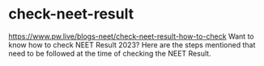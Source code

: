 # check-neet-result
https://www.pw.live/blogs-neet/check-neet-result-how-to-check Want to know how to check NEET Result 2023? Here are the steps mentioned that need to be followed at the time of checking the NEET Result.
